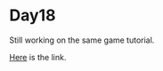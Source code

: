 # Day18

Still working on the same game tutorial.

[Here](https://github.com/eren23/phaser-training-tuts2-platformer) is the link.
